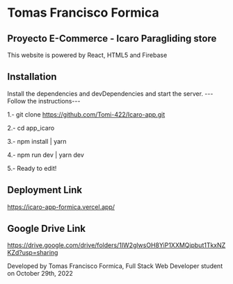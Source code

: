 # Tomas Francisco Formica
## Proyecto E-Commerce - Icaro Paragliding store
This website is powered by React, HTML5 and Firebase

## Installation
Install the dependencies and devDependencies and start the server. ---Follow the instructions---

1.- git clone https://github.com/Tomi-422/Icaro-app.git

2.- cd app_icaro

3.- npm install | yarn

4.- npm run dev | yarn dev

5.- Ready to edit!

## Deployment Link
https://icaro-app-formica.vercel.app/

## Google Drive Link
https://drive.google.com/drive/folders/1IW2glwsOH8YiP1XXMQjpbut1TkxNZKZd?usp=sharing

Developed by Tomas Francisco Formica, Full Stack Web Developer student on October 29th, 2022

